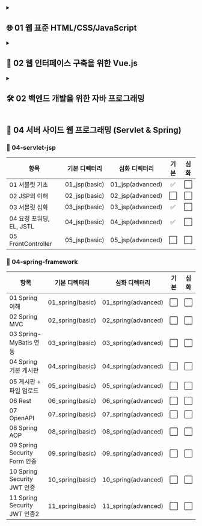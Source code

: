 <details>
<summary><h2>🌐 01 웹 표준 HTML/CSS/JavaScript</h2></summary>
<h3>📁 01-html-css-js/</h3>

| 항목                     | 기본 디렉터리            | 심화 디렉터리              | 기본 | 심화 |
|--------------------------|:------------------------:|:---------------------------:|:----:|:----:|
| 01 HTML 기본 태그        | `01-html-basic`          | `01-html-advanced`          | ✅   | ✅   |
| 02 입력 양식 및 구조 태그 | `02-html-basic`          | `02-html-advanced`          | ✅   | ✅   |
| 03 CSS 기초, 속성        | `03-css-basic`           | `03-css-advanced`           | ✅   | ✅   |
| 04 레이아웃, 반응형 웹   | `04-css-basic`           | `04-css-advanced`           | ✅   | ✅   |
| 05 자바스크립트 기본 문법 | `05-javascript-basic`    | `05-javascript-advanced`    | ✅   | ✅   |
| 06 문서 객체 모델        | `06-javascript-basic`    | `06-javascript-advanced`    | ✅   | ✅   |
</details>

<details>
<summary><h2>🧩 02 웹 인터페이스 구축을 위한 Vue.js</summary>
<h3>📁 02-vue-interface/</h3>

| 항목                        | 기본 디렉터리        | 심화 디렉터리          | 기본 | 심화 |
|-----------------------------|:---------------:|:------------------:|:----:|:----:|
| 01 Node.js 기초            | `01-node-basic`      | `01-node-advanced`      | ✅   | ⬜️   |
| 02 파일 관리하기           | `02-node-basic`      | `02-node-advanced`      | ⬜️   | ⬜️   |
| 01 개발환경 구축, ES6      | `01-vue-basic`       | `01-vue-advanced`       | ✅   | ⬜️   |
| 02 템플릿, 디렉티브        | `02-vue-basic`       | `02-vue-advanced`       | ✅   | ⬜️   |
| 03 Vue 인스턴스, 이벤트    | `03-vue-basic`       | `03-vue-advanced`       | ✅   | ⬜️   |
| 04 부트스트랩              | `04-vue-basic`       | `04-vue-advanced`       | ⬜️   | ⬜️   |
| 05 스타일 처리             | `05-vue-basic`       | `05-vue-advanced`       | ✅   | ⬜️   |
| 06 단일 파일 컴포넌트      | `06-vue-basic`       | `06-vue-advanced`       | ✅   | ⬜️   |
| 07 컴포넌트 심화           | `07-vue-basic`       | `07-vue-advanced`       | ✅   | ⬜️   |
| 08 Composition API         | `08-vue-basic`       | `08-vue-advanced`       | ✅   | ⬜️   |
| 09 라우팅                  | `09-vue-basic`       | `09-vue-advanced`       | ✅   | ⬜️   |
| 10 Axios                   | `10-vue-basic`       | `10-vue-advanced`       | ✅   | ⬜️   |
| 11 라우트와 Axios 연동     | `11-vue-basic`       | `11-vue-advanced`       | ⬜️   | ⬜️   |
| 12 Pinia 상태 관리         | `12-vue-basic`       | `12-vue-advanced`       | ✅   | ⬜️   |
</details>

<details>
<summary><h2>🛠️ 02 백엔드 개발을 위한 자바 프로그래밍</summary>
<h3>📁 02-java-backend/</h3>

| 항목                              | 기본 디렉터리       | 심화 디렉터리        | 기본 | 심화 |
|-----------------------------------|:------------------:|:------------------:|:----:|:----:|
| 01 개발환경 구축, 변수, 타입, 연산자 | `java_01_basic`     | `java_01_advanced`  | ✅   | ✅   |
| 02 조건문과 반복문, 참조타입        | `java_02_basic`     | `java_02_advanced`  | ✅   | ✅   |
| 03 클래스                          | `java_03_basic`     | `java_03_advanced`  | ✅   | ✅   |
| 04 상속                           | `java_04_basic`     | `java_04_advanced`  | ✅   | ✅   |
| 05 인터페이스                     | `java_05_basic`     | `java_05_advanced`  | ✅   | ✅   |
| 06 중첩 객체                      | `java_06_basic`     | `java_06_advanced`  | ✅   | ⬜️   |
| 07 예외처리, 라이브러리            | `java_07_basic`     | `java_07_advanced`  | ✅   | ✅   |
| 08 멀티스레드                     | `java_08_basic`     | `java_08_advanced`  | ✅   | ✅   |
| 09 제네릭, 컬렉션                 | `java_09_basic`     | `java_09_advanced`  | ✅   | ✅   |
| 10 컬렉션                         | `java_10_basic`     | `java_10_advanced`  | ✅   | ✅   |
| 11 람다식                         | `java_11_basic`     | `java_11_advanced`  | ✅   | ✅   |
| 12 스트림 요소 처리               | `java_12_basic`     | `java_12_advanced`  | ✅   | ✅   |
| 13 데이터 입출력                  | `java_13_basic`     | `java_13_advanced`  | ✅   | ⬜️   |
</details>

## 🧱 04 서버 사이드 웹 프로그래밍 (Servlet & Spring)
### 📁 04-servlet-jsp

| 항목 | 기본 디렉터리 | 심화 디렉터리 | 기본 | 심화 |
|------|:--------------------:|:---------------------:|:------:|:------:|
| 01 서블릿 기초 | 01_jsp(basic) | 01_jsp(advanced) | ✅ | ⬜ |
| 02 JSP의 이해 | 02_jsp(basic) | 02_jsp(advanced) | ⬜ | ⬜ |
| 03 서블릿 심화 | 03_jsp(basic) | 03_jsp(advanced) | ✅ | ⬜ |
| 04 요청 포워딩, EL, JSTL | 04_jsp(basic) | 04_jsp(advanced) | ✅ | ⬜ |
| 05 FrontController | 05_jsp(basic) | 05_jsp(advanced) | ⬜ | ⬜ |

### 📁 04-spring-framework

| 항목 | 기본 디렉터리 | 심화 디렉터리 | 기본 | 심화 |
|------|:------------------------------:|:-------------------------------:|:------:|:------:|
| 01 Spring 이해 | 01_spring(basic) | 01_spring(advanced) | ⬜ | ⬜ |
| 02 Spring MVC | 02_spring(basic) | 02_spring(advanced) | ⬜ | ⬜ |
| 03 Spring-MyBatis 연동 | 03_spring(basic) | 03_spring(advanced) | ⬜ | ⬜ |
| 04 Spring 기본 게시판 | 04_spring(basic) | 04_spring(advanced) | ⬜ | ⬜ |
| 05 게시판 + 파일 업로드 | 05_spring(basic) | 05_spring(advanced) | ⬜ | ⬜ |
| 06 Rest | 06_spring(basic) | 06_spring(advanced) | ⬜ | ⬜ |
| 07 OpenAPI | 07_spring(basic) | 07_spring(advanced) | ⬜ | ⬜ |
| 08 Spring AOP | 08_spring(basic) | 08_spring(advanced) | ⬜ | ⬜ |
| 09 Spring Security Form 인증 | 09_spring(basic) | 09_spring(advanced) | ⬜ | ⬜ |
| 10 Spring Security JWT 인증 | 10_spring(basic) | 10_spring(advanced) | ⬜ | ⬜ |
| 11 Spring Security JWT 인증2 | 11_spring(basic) | 11_spring(advanced) | ⬜ | ⬜ |
